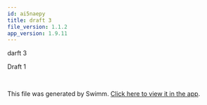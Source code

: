 ```yaml
---
id: ai5naepy
title: draft 3
file_version: 1.1.2
app_version: 1.9.11
---
```


darft 3

Draft 1

<br/>

This file was generated by Swimm. [Click here to view it in the app](http://localhost:5000/repos/Z2l0aHViJTNBJTNBTm9hUmVwbyUzQSUzQU5vYW96ZXI=/docs/ai5naepy).
